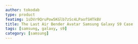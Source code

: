 ```yaml
---
author: tokodab
type: product
featimg: 1sDVr9QruPow5KGlb7zSc4LPaofSHTkBV
title: The Last Air Bender Avatar Samsung Galaxy S9 Case
tags: [samsung, galaxy, s9]
category: [samsung]
---
```

